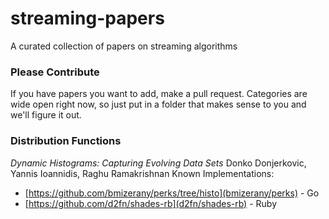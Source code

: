 streaming-papers
================

A curated collection of papers on streaming algorithms

### Please Contribute

If you have papers you want to add, make a pull request. Categories are wide open right now, so just put in a folder that makes sense to you and we'll figure it out.

### Distribution Functions

*Dynamic Histograms: Capturing Evolving Data Sets*
Donko Donjerkovic, Yannis Ioannidis, Raghu Ramakrishnan
Known Implementations:
* [https://github.com/bmizerany/perks/tree/histo](bmizerany/perks) - Go
* [https://github.com/d2fn/shades-rb](d2fn/shades-rb) - Ruby
